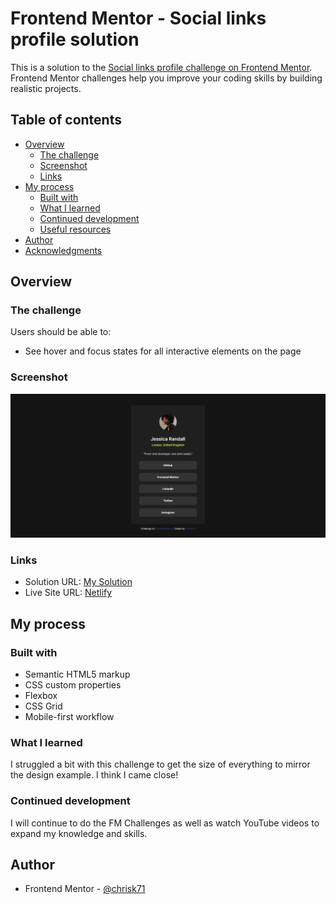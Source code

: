 # Frontend Mentor - Social links profile solution

This is a solution to the [Social links profile challenge on Frontend Mentor](https://www.frontendmentor.io/challenges/social-links-profile-UG32l9m6dQ). Frontend Mentor challenges help you improve your coding skills by building realistic projects. 

## Table of contents

- [Overview](#overview)
  - [The challenge](#the-challenge)
  - [Screenshot](#screenshot)
  - [Links](#links)
- [My process](#my-process)
  - [Built with](#built-with)
  - [What I learned](#what-i-learned)
  - [Continued development](#continued-development)
  - [Useful resources](#useful-resources)
- [Author](#author)
- [Acknowledgments](#acknowledgments)

## Overview

### The challenge

Users should be able to:

- See hover and focus states for all interactive elements on the page

### Screenshot

![My Screenshot](Screenshot%20Frontend%20Mentor%20Social%20links%20profile.png)

### Links

- Solution URL: [My Solution](https://www.frontendmentor.io/solutions/chrisk71s-social-links-profile-solution-TOlXtKAU-I)
- Live Site URL: [Netlify](https://social-links-profile-chrisk71.netlify.app/)

## My process

### Built with

- Semantic HTML5 markup
- CSS custom properties
- Flexbox
- CSS Grid
- Mobile-first workflow

### What I learned

I struggled a bit with this challenge to get the size of everything to mirror the design example. I think I came close!

### Continued development

I will continue to do the FM Challenges as well as watch YouTube videos to expand my knowledge and skills.

## Author

- Frontend Mentor - [@chrisk71](https://www.frontendmentor.io/profile/chrisk71)
